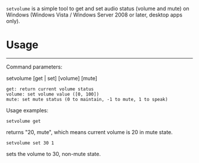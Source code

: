 
 `setvolume` is a simple tool to get and set audio status (volume and mute) on Windows (Windows Vista / Windows Server 2008 or later, desktop apps only).

# Usage
----------
Command parameters:

setvolume [get | set] [volume] [mute]

	get: return current volume status
	volume: set volume value ([0, 100])
	mute: set mute status (0 to maintain, -1 to mute, 1 to speak)
	
Usage examples:
    
    setvolume get
    
returns "20, mute", which means current volume is 20 in mute state.

    setvolume set 30 1
    
sets the volume to 30, non-mute state.